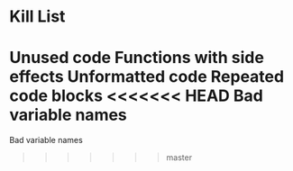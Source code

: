 Kill List
=========
Unused code
Functions with side effects
Unformatted code
Repeated code blocks
<<<<<<< HEAD
Bad variable names
=======
Bad variable names
        
		
>>>>>>> master
